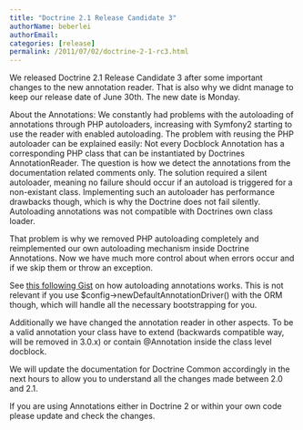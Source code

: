 ```yaml
---
title: "Doctrine 2.1 Release Candidate 3"
authorName: beberlei
authorEmail:
categories: [release]
permalink: /2011/07/02/doctrine-2-1-rc3.html
---
```

We released Doctrine 2.1 Release Candidate 3 after some important
changes to the new annotation reader. That is also why we didnt manage
to keep our release date of June 30th. The new date is Monday.

About the Annotations: We constantly had problems with the autoloading
of annotations through PHP autoloaders, increasing with Symfony2
starting to use the reader with enabled autoloading. The problem with
reusing the PHP autoloader can be explained easily: Not every Docblock
Annotation has a corresponding PHP class that can be instantiated by
Doctrines AnnotationReader. The question is how we detect the
annotations from the documentation related comments only. The solution
required a silent autoloader, meaning no failure should occur if an
autoload is triggered for a non-existant class. Implementing such an
autoloader has performance drawbacks though, which is why the Doctrine
does not fail silently. Autoloading annotations was not compatible with
Doctrines own class loader.

That problem is why we removed PHP autoloading completely and
reimplemented our own autoloading mechanism inside Doctrine Annotations.
Now we have much more control about when errors occur and if we skip
them or throw an exception.

See [this following Gist](https://gist.github.com/1059486) on how
autoloading annotations works. This is not relevant if you use
\$config-\>newDefaultAnnotationDriver() with the ORM though, which will
handle all the necessary bootstrapping for you.

Additionally we have changed the annotation reader in other aspects. To
be a valid annotation your class have to extend (backwards compatible
way, will be removed in 3.0.x) or contain @Annotation inside the class
level docblock.

We will update the documentation for Doctrine Common accordingly in the
next hours to allow you to understand all the changes made between 2.0
and 2.1.

If you are using Annotations either in Doctrine 2 or within your own
code please update and check the changes.
